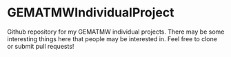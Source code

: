 # GEMATMWIndividualProject
Github repository for my GEMATMW individual projects. There may be some interesting things here that people may be interested in. Feel free to clone or submit pull requests!
